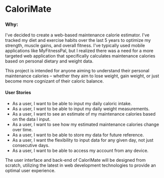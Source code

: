 <h1>CaloriMate</h1>

<h3>Why:</h3>

<p>I've decided to create a web-based maintenance calorie estimator. I've tracked my diet and exercise habits over the last 5 years to optimize my strength, muscle gains, and overall fitness. I've typically used mobile applications like MyFitnessPal, but I realized there was a need for a more targeted web application that specifically calculates maintenance calories based on personal dietary and weight data.</p>

<p>This project is intended for anyone aiming to understand their personal maintenance calories – whether they aim to lose weight, gain weight, or just become more cognizant of their caloric balance.</p>

<h4>User Stories</h4>
<ul>
    <li>As a user, I want to be able to input my daily caloric intake.</li>
    <li>As a user, I want to be able to input my daily weight measurements.</li>
    <li>As a user, I want to see an estimate of my maintenance calories based on the data I input.</li>
    <li>As a user, I want to see how my estimated maintenance calories change over time.</li>
    <li>As a user, I want to be able to store my data for future reference.</li>
    <li>As a user, I want the flexibility to input data for any given day, not just consecutive days.</li>
    <li>As a user, I want to be able to access my account from any device.</li>
</ul>

<p>The user interface and back-end of CaloriMate will be designed from scratch, utilizing the latest in web development technologies to provide an optimal user experience.</p>
